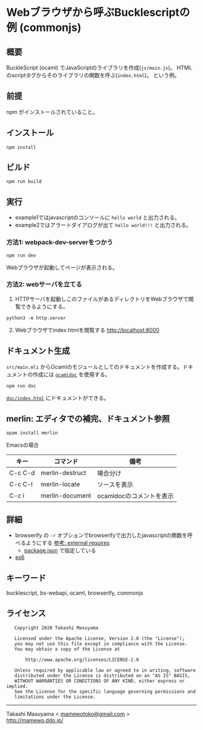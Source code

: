 Webブラウザから呼ぶBucklescriptの例 (commonjs)
===========================================

概要
----

BuckleScript (ocaml) でJavaScriptのライブラリを作成(`js/main.js`)。
HTMLのscriptタグからそのライブラリの関数を呼ぶ(`index.html`)。 という例。

前提
----

npm がインストールされていること。

インストール
-----------

```
npm install
```

ビルド
-----

```
npm run build
```

実行
-----

* example1ではjavascriptのコンソールに `hello world` と出力される。
* example2ではアラートダイアログが出て `hello world!!!` と出力される。

### 方法1: webpack-dev-serverをつかう

```
npm run dev
```

Webブラウザが起動してページが表示される。


### 方法2: webサーバを立てる

1. HTTPサーバを起動しこのファイルがあるディレクトリをWebブラウザで閲覧できるようにする。

```
python3 -m http.server
```

2. Webブラウザでindex.htmlを閲覧する <http://localhost:8000>

ドキュメント生成
--------------

`src/main.mli` からOcamlのモジュールとしてのドキュメントを作成する。ドキュメントの作成には
[`ocamldoc`](https://caml.inria.fr/pub/docs/manual-ocaml/ocamldoc.html) を使用する。


```
npm run doc
```

[`doc/index.html`](doc/index.html) にドキュメントができる。


merlin: エディタでの補完、ドキュメント参照
---------------------------------------

```
opam install merlin
```

Emacsの場合

キー|コマンド|備考
-----|--------------|--------------
C-c C-d|merlin-destruct|場合分け
C-c C-l|merlin-locate|ソースを表示
C-c i|merlin-document|ocamldocのコメントを表示

詳細
----
* browserify の `-r` オプションでbrowserifyで出力したjavascriptの関数を呼べるようにする [参考: external requires](https://github.com/browserify/browserify#external-requires)
  * [package.json](package.json) で指定している
* [es6](https://github.com/mamewotoko/bs-quickstart/tree/feature/es6)

キーワード
---------
bucklescript, bs-webapi, ocaml, browserify, commonjs

ライセンス
---------

```
   Copyright 2020 Takashi Masuyama

   Licensed under the Apache License, Version 2.0 (the "License");
   you may not use this file except in compliance with the License.
   You may obtain a copy of the License at

       http://www.apache.org/licenses/LICENSE-2.0

   Unless required by applicable law or agreed to in writing, software
   distributed under the License is distributed on an "AS IS" BASIS,
   WITHOUT WARRANTIES OR CONDITIONS OF ANY KIND, either express or implied.
   See the License for the specific language governing permissions and
   limitations under the License.
```

-----
Takashi Masuyama < mamewotoko@gmail.com >  
http://mamewo.ddo.jp/
